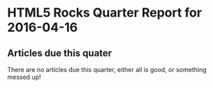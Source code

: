 HTML5 Rocks Quarter Report for 2016-04-16
=========================================

Articles due this quater
------------------------

There are no articles due this quarter, either all is good, or something messed up!

